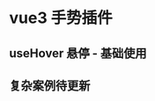 # vue3 手势插件

## useHover 悬停 - 基础使用

<preview path="@demo/useHover/src/app.vue" title="useHover悬停，简单使用案例" description="" />

## 复杂案例待更新

